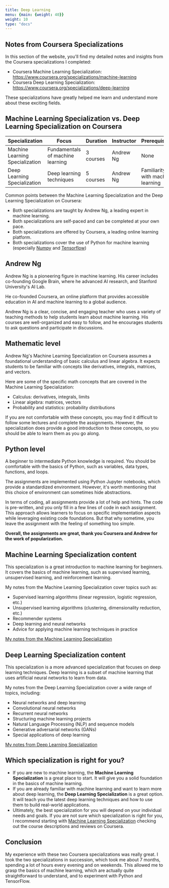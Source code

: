 ```yaml
---
title: Deep Learning
menu: {main: {weight: 40}}
weight: 10
type: "docs"
---
```



## Notes from Coursera Specializations

In this section of the website, you'll find my detailed notes and insights from the Coursera specializations I completed:
- Coursera Machine Learning Specialization: https://www.coursera.org/specializations/machine-learning
- Coursera Deep Learning Specialization: https://www.coursera.org/specializations/deep-learning

These specializations have greatly helped me learn and understand more about these exciting fields.


## Machine Learning Specialization vs. Deep Learning Specialization on Coursera

| Specialization | Focus | Duration | Instructor | Prerequisites | Audience |
|---|---|---|---|---|---|
| Machine Learning Specialization | Fundamentals of machine learning | 3 courses | Andrew Ng | None | Beginners |
| Deep Learning Specialization | Deep learning techniques | 5 courses | Andrew Ng | Familiarity with machine learning | Intermediate to advanced learners |


Common points between the Machine Learning Specialization and the Deep Learning Specialization on Coursera:
- Both specializations are taught by Andrew Ng, a leading expert in machine learning.
- Both specializations are self-paced and can be completed at your own pace.
- Both specializations are offered by Coursera, a leading online learning platform.
- Both specializations cover the use of Python for machine learning (especially [Numpy](https://numpy.org) and [Tensorflow](https://www.tensorflow.org/))

## Andrew Ng

Andrew Ng is a pioneering figure in machine learning. His career includes co-founding Google Brain, where he advanced AI research, and Stanford University's AI Lab. 

He co-founded Coursera, an online platform that provides accessible education in AI and machine learning to a global audience.

Andrew Ng is a clear, concise, and engaging teacher who uses a variety of teaching methods to help students learn about machine learning. His courses are well-organized and easy to follow, and he encourages students to ask questions and participate in discussions.

## Mathematic level

Andrew Ng's Machine Learning Specialization on Coursera assumes a foundational understanding of basic calculus and linear algebra. It expects students to be familiar with concepts like derivatives, integrals, matrices, and vectors.

Here are some of the specific math concepts that are covered in the Machine Learning Specialization:
- Calculus: derivatives, integrals, limits
- Linear algebra: matrices, vectors
- Probability and statistics: probability distributions

If you are not comfortable with these concepts, you may find it difficult to follow some lectures and complete the assignments. However, the specialization does provide a good introduction to these concepts, so you should be able to learn them as you go along.

## Python level

A beginner to intermediate Python knowledge is required. You should be comfortable with the basics of Python, such as variables, data types, functions, and loops. 

The assignments are implemented using Python Jupyter notebooks, which provide a standardized environment. However, it's worth mentioning that this choice of environment can sometimes hide abstractions.

In terms of coding, all assignments provide a lot of help and hints. The code is pre-written, and you only fill in a few lines of code in each assignment. This approach allows learners to focus on specific implementation aspects while leveraging existing code foundations. But that why sometime, you leave the assignment with the feeling of something too simple. 

**Overall, the assignments are great, thank you Coursera and Andrew for the work of popularization.**

## Machine Learning Specialization content

This specialization is a great introduction to machine learning for beginners. It covers the basics of machine learning, such as supervised learning, unsupervised learning, and reinforcement learning.

My notes from the Machine Learning Specialization cover topics such as:

- Supervised learning algorithms (linear regression, logistic regression, etc.)
- Unsupervised learning algorithms (clustering, dimensionality reduction, etc.)
- Recommender systems
- Deep learning and neural networks
- Advice for applying machine learning techniques in practice


[My notes from the Machine Learning Specialization](./machine-learning-specialization/)


## Deep Learning Specialization content

This specialization is a more advanced specialization that focuses on deep learning techniques. Deep learning is a subset of machine learning that uses artificial neural networks to learn from data.

My notes from the Deep Learning Specialization cover a wide range of topics, including:

- Neural networks and deep learning
- Convolutional neural networks
- Recurrent neural networks
- Structuring machine learning projects
- Natural Language Processing (NLP) and sequence models
- Generative adversarial networks (GANs)
- Special applications of deep learning

[My notes from Deep Learning Specialization](./deep-learning-specialization/)

## Which specialization is right for you?

* If you are new to machine learning, the **Machine Learning Specialization** is a great place to start. It will give you a solid foundation in the basics of machine learning.
* If you are already familiar with machine learning and want to learn more about deep learning, the **Deep Learning Specialization** is a great option. It will teach you the latest deep learning techniques and how to use them to build real-world applications.
* Ultimately, the best specialization for you will depend on your individual needs and goals. If you are not sure which specialization is right for you, I recommend starting with [Machine Learning Specialization](./machine-learning-specialization/) checking out the course descriptions and reviews on Coursera.


## Conclusion

My experience with these two Coursera specializations was really great. I took the two specializations in succession, which took me about 7 months, spending a lot of hours every evening and on weekends. This allowed me to grasp the basics of machine learning, which are actually quite straightforward to understand, and to experiment with Python and TensorFlow.
